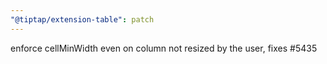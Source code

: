 ```yaml
---
"@tiptap/extension-table": patch
---
```


enforce cellMinWidth even on column not resized by the user, fixes #5435
